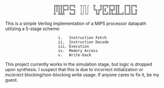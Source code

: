                           ╔╦╗╦╔═╗╔═╗  ┬┌┐┌  ╦  ╦╔═╗╦═╗╦╦  ╔═╗╔═╗
                          ║║║║╠═╝╚═╗  ││││  ╚╗╔╝║╣ ╠╦╝║║  ║ ║║ ╦
                          ╩ ╩╩╩  ╚═╝  ┴┘└┘   ╚╝ ╚═╝╩╚═╩╩═╝╚═╝╚═╝
                                                                                                         

This is a simple Verilog implementation of a MIPS processor datapath utilizing a 5-stage scheme:

                            i.   Instruction Fetch
                            ii.  Instruction Decode
                            iii. Execution
                            iv.  Memory Access
                            v.   Write-back
                            
This project currently works in the simulation stage, but logic is dropped upon synthesis.  I suspect that this is due to incorrect initialization or incorrect blocking/non-blocking write usage.  If anyone cares to fix it, be my guest.
